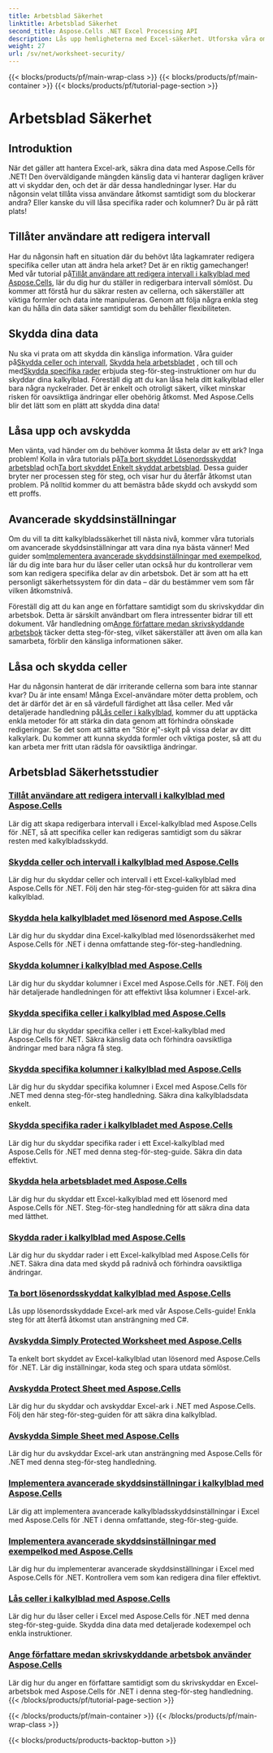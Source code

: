 ```yaml
---
title: Arbetsblad Säkerhet
linktitle: Arbetsblad Säkerhet
second_title: Aspose.Cells .NET Excel Processing API
description: Lås upp hemligheterna med Excel-säkerhet. Utforska våra omfattande Aspose.Cells för .NET tutorials för att skydda, redigera och hantera dina kalkylblad utan ansträngning.
weight: 27
url: /sv/net/worksheet-security/
---
```


{{< blocks/products/pf/main-wrap-class >}}
{{< blocks/products/pf/main-container >}}
{{< blocks/products/pf/tutorial-page-section >}}

# Arbetsblad Säkerhet

## Introduktion

När det gäller att hantera Excel-ark, säkra dina data med Aspose.Cells för .NET! Den överväldigande mängden känslig data vi hanterar dagligen kräver att vi skyddar den, och det är där dessa handledningar lyser. Har du någonsin velat tillåta vissa användare åtkomst samtidigt som du blockerar andra? Eller kanske du vill låsa specifika rader och kolumner? Du är på rätt plats!

## Tillåter användare att redigera intervall
 Har du någonsin haft en situation där du behövt låta lagkamrater redigera specifika celler utan att ändra hela arket? Det är en riktig gamechanger! Med vår tutorial på[Tillåt användare att redigera intervall i kalkylblad med Aspose.Cells](./allow-edit-ranges/), lär du dig hur du ställer in redigerbara intervall sömlöst. Du kommer att förstå hur du säkrar resten av cellerna, och säkerställer att viktiga formler och data inte manipuleras. Genom att följa några enkla steg kan du hålla din data säker samtidigt som du behåller flexibiliteten.

## Skydda dina data
Nu ska vi prata om att skydda din känsliga information. Våra guider på[Skydda celler och intervall](./protect-cells-and-ranges/), [Skydda hela arbetsbladet](./protect-worksheet/) , och till och med[Skydda specifika rader](./protect-specific-rows/) erbjuda steg-för-steg-instruktioner om hur du skyddar dina kalkylblad. Föreställ dig att du kan låsa hela ditt kalkylblad eller bara några nyckelrader. Det är enkelt och otroligt säkert, vilket minskar risken för oavsiktliga ändringar eller obehörig åtkomst. Med Aspose.Cells blir det lätt som en plätt att skydda dina data!

## Låsa upp och avskydda
 Men vänta, vad händer om du behöver komma åt låsta delar av ett ark? Inga problem! Kolla in våra tutorials på[Ta bort skyddet Lösenordsskyddat arbetsblad](./unprotect-password-worksheet/) och[Ta bort skyddet Enkelt skyddat arbetsblad](./unprotect-simply-protected/). Dessa guider bryter ner processen steg för steg, och visar hur du återfår åtkomst utan problem. På nolltid kommer du att bemästra både skydd och avskydd som ett proffs.

## Avancerade skyddsinställningar

Om du vill ta ditt kalkylbladssäkerhet till nästa nivå, kommer våra tutorials om avancerade skyddsinställningar att vara dina nya bästa vänner! Med guider som[Implementera avancerade skyddsinställningar med exempelkod](./advanced-protection-settings-example-code/), lär du dig inte bara hur du låser celler utan också hur du kontrollerar vem som kan redigera specifika delar av din arbetsbok. Det är som att ha ett personligt säkerhetssystem för din data – där du bestämmer vem som får vilken åtkomstnivå. 

 Föreställ dig att du kan ange en författare samtidigt som du skrivskyddar din arbetsbok. Detta är särskilt användbart om flera intressenter bidrar till ett dokument. Vår handledning om[Ange författare medan skrivskyddande arbetsbok](./specify-author-write-protect-workbook/) täcker detta steg-för-steg, vilket säkerställer att även om alla kan samarbeta, förblir den känsliga informationen säker.

## Låsa och skydda celler

Har du någonsin hanterat de där irriterande cellerna som bara inte stannar kvar? Du är inte ensam! Många Excel-användare möter detta problem, och det är därför det är en så värdefull färdighet att låsa celler. Med vår detaljerade handledning på[Lås celler i kalkylblad](./lock-cells/), kommer du att upptäcka enkla metoder för att stärka din data genom att förhindra oönskade redigeringar. Se det som att sätta en "Stör ej"-skylt på vissa delar av ditt kalkylark. Du kommer att kunna skydda formler och viktiga poster, så att du kan arbeta mer fritt utan rädsla för oavsiktliga ändringar. 

## Arbetsblad Säkerhetsstudier
### [Tillåt användare att redigera intervall i kalkylblad med Aspose.Cells](./allow-edit-ranges/)
Lär dig att skapa redigerbara intervall i Excel-kalkylblad med Aspose.Cells för .NET, så att specifika celler kan redigeras samtidigt som du säkrar resten med kalkylbladsskydd.
### [Skydda celler och intervall i kalkylblad med Aspose.Cells](./protect-cells-and-ranges/)
Lär dig hur du skyddar celler och intervall i ett Excel-kalkylblad med Aspose.Cells för .NET. Följ den här steg-för-steg-guiden för att säkra dina kalkylblad.
### [Skydda hela kalkylbladet med lösenord med Aspose.Cells](./protect-worksheet-password/)
Lär dig hur du skyddar dina Excel-kalkylblad med lösenordssäkerhet med Aspose.Cells för .NET i denna omfattande steg-för-steg-handledning.
### [Skydda kolumner i kalkylblad med Aspose.Cells](./protect-columns/)
Lär dig hur du skyddar kolumner i Excel med Aspose.Cells för .NET. Följ den här detaljerade handledningen för att effektivt låsa kolumner i Excel-ark.
### [Skydda specifika celler i kalkylblad med Aspose.Cells](./protect-specific-cells/)
Lär dig hur du skyddar specifika celler i ett Excel-kalkylblad med Aspose.Cells för .NET. Säkra känslig data och förhindra oavsiktliga ändringar med bara några få steg.
### [Skydda specifika kolumner i kalkylblad med Aspose.Cells](./protect-specific-columns/)
Lär dig hur du skyddar specifika kolumner i Excel med Aspose.Cells för .NET med denna steg-för-steg handledning. Säkra dina kalkylbladsdata enkelt.
### [Skydda specifika rader i kalkylbladet med Aspose.Cells](./protect-specific-rows/)
Lär dig hur du skyddar specifika rader i ett Excel-kalkylblad med Aspose.Cells för .NET med denna steg-för-steg-guide. Säkra din data effektivt.
### [Skydda hela arbetsbladet med Aspose.Cells](./protect-worksheet/)
Lär dig hur du skyddar ett Excel-kalkylblad med ett lösenord med Aspose.Cells för .NET. Steg-för-steg handledning för att säkra dina data med lätthet.
### [Skydda rader i kalkylblad med Aspose.Cells](./protect-rows/)
Lär dig hur du skyddar rader i ett Excel-kalkylblad med Aspose.Cells för .NET. Säkra dina data med skydd på radnivå och förhindra oavsiktliga ändringar.
### [Ta bort lösenordsskyddat kalkylblad med Aspose.Cells](./unprotect-password-worksheet/)
Lås upp lösenordsskyddade Excel-ark med vår Aspose.Cells-guide! Enkla steg för att återfå åtkomst utan ansträngning med C#. 
### [Avskydda Simply Protected Worksheet med Aspose.Cells](./unprotect-simply-protected/)
Ta enkelt bort skyddet av Excel-kalkylblad utan lösenord med Aspose.Cells för .NET. Lär dig inställningar, koda steg och spara utdata sömlöst.
### [Avskydda Protect Sheet med Aspose.Cells](./unprotect-protect-sheet/)
Lär dig hur du skyddar och avskyddar Excel-ark i .NET med Aspose.Cells. Följ den här steg-för-steg-guiden för att säkra dina kalkylblad.
### [Avskydda Simple Sheet med Aspose.Cells](./unprotect-simple-sheet/)
Lär dig hur du avskyddar Excel-ark utan ansträngning med Aspose.Cells för .NET med denna steg-för-steg handledning.
### [Implementera avancerade skyddsinställningar i kalkylblad med Aspose.Cells](./implement-advanced-protection-settings/)
Lär dig att implementera avancerade kalkylbladsskyddsinställningar i Excel med Aspose.Cells för .NET i denna omfattande, steg-för-steg-guide.
### [Implementera avancerade skyddsinställningar med exempelkod med Aspose.Cells](./advanced-protection-settings-example-code/)
Lär dig hur du implementerar avancerade skyddsinställningar i Excel med Aspose.Cells för .NET. Kontrollera vem som kan redigera dina filer effektivt.
### [Lås celler i kalkylblad med Aspose.Cells](./lock-cells/)
Lär dig hur du låser celler i Excel med Aspose.Cells för .NET med denna steg-för-steg-guide. Skydda dina data med detaljerade kodexempel och enkla instruktioner.
### [Ange författare medan skrivskyddande arbetsbok använder Aspose.Cells](./specify-author-write-protect-workbook/)
Lär dig hur du anger en författare samtidigt som du skrivskyddar en Excel-arbetsbok med Aspose.Cells för .NET i denna steg-för-steg handledning.
{{< /blocks/products/pf/tutorial-page-section >}}

{{< /blocks/products/pf/main-container >}}
{{< /blocks/products/pf/main-wrap-class >}}

{{< blocks/products/products-backtop-button >}}
